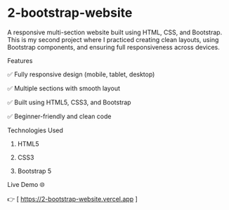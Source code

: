 # 2-bootstrap-website

A responsive multi-section website built using HTML, CSS, and Bootstrap.
This is my second project where I practiced creating clean layouts, using Bootstrap components, and ensuring full responsiveness across devices.

Features

✅ Fully responsive design (mobile, tablet, desktop)

✅ Multiple sections with smooth layout

✅ Built using HTML5, CSS3, and Bootstrap

✅ Beginner-friendly and clean code

Technologies Used

1. HTML5

2. CSS3

3. Bootstrap 5


Live Demo 🌐

👉 [ https://2-bootstrap-website.vercel.app ]

